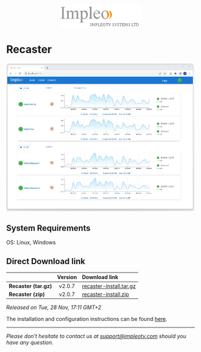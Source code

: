 
<div align="center">
  <a >
    <img src="images/impleo_logo.png" alt="Logo" >
  </a>
</div>

# Recaster

![Recaster](images/recaster-main-sm.jpg)  


## System Requirements

OS: Linux, Windows


## Direct Download link

|          | Version             | Download link                                                           | 
|:---------|:-------------------:|:------------------------------------------------------------------------|
| **Recaster (tar.gz)** |  v2.0.7 | [recaster-install.tar.gz](https://github.com/impleotv/recaster-release/releases/download/v2.0.7/recaster-install.tar.gz)  | 
| **Recaster (zip)** |  v2.0.7 | [recaster-install.zip](https://github.com/impleotv/recaster-release/releases/download/v2.0.7/recaster-install.zip)  | 

*Released on Tue, 28 Nov, 17:11 GMT+2*


The installation and configuration instructions can be found [here](https://impleotv.com/content/recaster/help/).


----  
*Please don't hesitate to contact us at support@impleotv.com should you have any question.*
